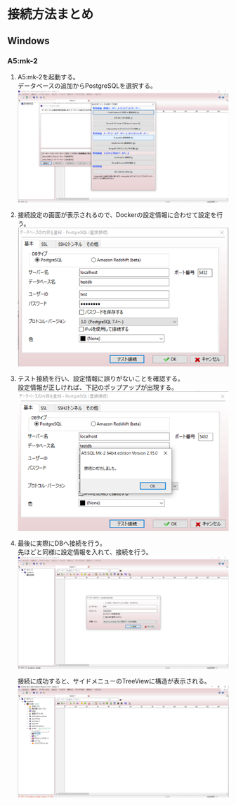 # 接続方法まとめ
## Windows
### A5:mk-2
1. A5:mk-2を起動する。  
   データベースの追加からPostgreSQLを選択する。
   ![Add DB](./docs/windows/01_add-db.png)

2. 接続設定の画面が表示されるので、Dockerの設定情報に合わせて設定を行う。
   ![Settings](./docs/windows/02_setting.png)

3. テスト接続を行い、設定情報に誤りがないことを確認する。  
   設定情報が正しければ、下記のポップアップが出現する。
   ![Test Connect](./docs/windows/03_test-connect.png)

4. 最後に実際にDBへ接続を行う。  
   先ほどと同様に設定情報を入れて、接続を行う。
   ![Connect](./docs/windows/04_connect.png)  
   
   接続に成功すると、サイドメニューのTreeViewに構造が表示される。
   ![Check](./docs/windows/05_check.png)
